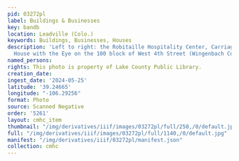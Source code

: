 ```yaml
---
pid: 03272pl
label: Buildings & Businesses
key: bandb
location: Leadville (Colo.)
keywords: Buildings, Businesses, Houses
description: 'Left to right: the Robitaille Hospitality Center, Carriage House, and
  House with the Eye on the 100 block of West 4th Street (Wingenbach Collection)'
named_persons: 
rights: This photo is property of Lake County Public Library.
creation_date: 
ingest_date: '2024-05-25'
latitude: '39.24665'
longitude: "-106.29256"
format: Photo
source: Scanned Negative
order: '5261'
layout: cmhc_item
thumbnail: "/img/derivatives/iiif/images/03272pl/full/250,/0/default.jpg"
full: "/img/derivatives/iiif/images/03272pl/full/1140,/0/default.jpg"
manifest: "/img/derivatives/iiif/03272pl/manifest.json"
collection: cmhc
---
```

